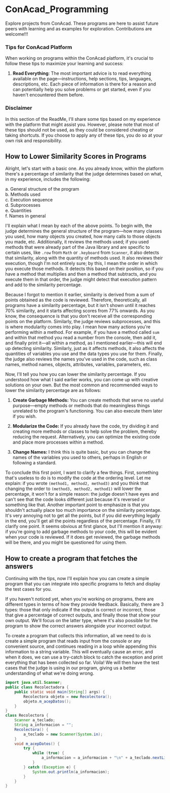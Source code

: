 # ConAcad_Programming
Explore projects from ConAcad. These programs are here to assist future peers with learning and as examples for exploration. Contributions are welcome!!!

### Tips for ConAcad Platform

When working on programs within the ConAcad platform, it's crucial to follow these tips to maximize your learning and success:

1. **Read Everything**: The most important advice is to read everything available on the page—instructions, help sections, tips, languages, descriptions, etc. Each piece of information is there for a reason and can potentially help you solve problems or get started, even if you haven't encountered them before.

### Disclaimer

In this section of the ReadMe, I'll share some tips based on my experience with the platform that might assist you. However, please note that most of these tips should not be used, as they could be considered cheating or taking shortcuts. If you choose to apply any of these tips, you do so at your own risk and responsibility.


## How to Lower Similarity Scores in Programs

Alright, let's start with a basic one. As you already know, within the platform there's a percentage of similarity that the judge determines based on what, in my experience, includes the following:

a. General structure of the program  
b. Methods used  
c. Execution sequence  
d. Subprocesses  
e. Quantities  
f. Names in general  

I'll explain what I mean by each of the above points. To begin with, the judge determines the general structure of the program—how many classes you used, how many objects you created, how many calls to those objects you made, etc. Additionally, it reviews the methods used; if you used methods that were already part of the Java library and are specific to certain uses, like `.row` from `Math` or `.keyboard` from `Scanner`, it also detects that similarity, along with the quantity of methods used. It also reviews their execution, though I'm not entirely sure; by this, I mean the order in which you execute those methods. It detects this based on their position, so if you have a method that multiplies and then a method that subtracts, and you execute them in that order, the judge might detect that execution pattern and add to the similarity percentage.

Because I forgot to mention it earlier, similarity is derived from a sum of points obtained as the code is reviewed. Therefore, theoretically, all programs have a similarity percentage, but it isn't shown until it reaches 70% similarity, and it starts affecting scores from 77% onwards. As you know, the consequence is that you don't receive all the corresponding points on the platform. Similarly, the judge reviews subprocesses, and this is where modularity comes into play. I mean how many actions you're performing within a method. For example, if you have a method called `sum` and within that method you read a number from the console, then add it, and finally print it—all within a method, as I mentioned earlier—this will end up detecting similarity. Similarly, just as it affects methods, it also affects the quantities of variables you use and the data types you use for them. Finally, the judge also reviews the names you've used in the code, such as class names, method names, objects, attributes, variables, parameters, etc.

Now, I'll tell you how you can lower the similarity percentage. If you understood how what I said earlier works, you can come up with creative solutions on your own. But the most common and recommended ways to lower the similarity percentage are as follows:

1. **Create Garbage Methods:** You can create methods that serve no useful purpose—empty methods or methods that do meaningless things unrelated to the program's functioning. You can also execute them later if you wish.
   
2. **Modularize the Code:** If you already have the code, try dividing it and creating more methods or classes to help solve the problem, thereby reducing the request. Alternatively, you can optimize the existing code and place more processes within a method.

3. **Change Names:** I think this is quite basic, but you can change the names of the variables you used to others, perhaps in English or following a standard.

To conclude this first point, I want to clarify a few things. First, something that's useless to do is to modify the code at the ordering level. Let me explain: if you wrote `(method1, method2, method3)` and you think that changing the order to `(method3, method2, method1)` will lower the percentage, it won't for a simple reason: the judge doesn't have eyes and can't see that the code looks different just because it's reversed or something like that. Another important point to emphasize is that you shouldn't actually place too much importance on the similarity percentage. It's very annoying not to get all the points, but if you did everything legally in the end, you'll get all the points regardless of the percentage. Finally, I'll clarify one point. It seems obvious at first glance, but I'll mention it anyway: if you're going to add garbage methods to your code, this will be evident when your code is reviewed. If it does get reviewed, the garbage methods will be there, and you might be questioned for using them.


## How to create a program that fetches the answers

Continuing with the tips, now I'll explain how you can create a simple program that you can integrate into specific programs to fetch and display the test cases for you.

If you haven't noticed yet, when you're working on programs, there are different types in terms of how they provide feedback. Basically, there are 3 types: those that only indicate if the output is correct or incorrect, those that give a percentage of correct outputs, and finally those that show your own output. We'll focus on the latter type, where it's also possible for the program to show the correct answers alongside your incorrect output.

To create a program that collects this information, all we need to do is create a simple program that reads input from the console or any convenient source, and continues reading in a loop while appending this information to a string variable. This will eventually cause an error, and when it does, we can use a try-catch block to catch the exception and print everything that has been collected so far. Voila! We will then have the test cases that the judge is using in our program, giving us a better understanding of what we're doing wrong.

```java
import java.util.Scanner;
public class Recolectadora {
    public static void main(String[] args) {
        Recolectora objeto = new Recolectora();
        objeto.m_acepDatos();
    }
}
class Recolectora {
    Scanner a_teclado;
    String a_informacion = "";
    Recolectora() {
        a_teclado = new Scanner(System.in);
    }
    void m_acepDatos() {
        try {
            while (true) {
                a_informacion = a_informacion + "\n" + a_teclado.nextLine();
            }
        } catch (Exception e) {
            System.out.println(a_informacion);
        }
    }
}
